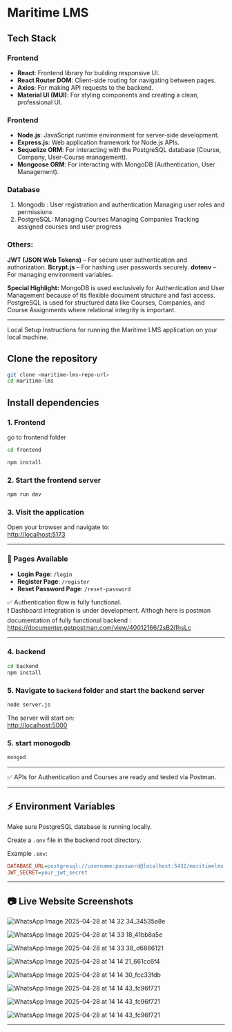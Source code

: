 # Maritime LMS

## Tech Stack
### Frontend
- **React**: Frontend library for building responsive UI.
- **React Router DOM**: Client-side routing for navigating between pages.
- **Axios**: For making API requests to the backend.
- **Material UI (MUI)**: For styling components and creating a clean, professional UI.

### Frontend
- **Node.js**: JavaScript runtime environment for server-side development.
- **Express.js**: Web application framework for Node.js APIs.
- **Sequelize ORM**: For interacting with the PostgreSQL database (Course, Company, User-Course management).
- **Mongoose ORM**: For interacting with MongoDB (Authentication, User Management).

### Database
1. Mongodb : User registration and authentication
             Managing user roles and permissions
2. PostgreSQL: Managing Courses
               Managing Companies
               Tracking assigned courses and user progress
### Others:
**JWT (JSON Web Tokens)** – For secure user authentication and authorization.
**Bcrypt.js** – For hashing user passwords securely.
**dotenv** – For managing environment variables.

**Special Highlight:** MongoDB is used exclusively for Authentication and User Management because of its flexible document structure and fast access.
PostgreSQL is used for structured data like Courses, Companies, and Course Assignments where relational integrity is important.



---
Local Setup Instructions for running the Maritime LMS application on your local machine.

## Clone the repository

```bash
git clone <maritime-lms-repo-url>
cd maritime-lms
```


## Install dependencies
### 1. Frontend

go to frontend folder
```bash
cd frontend 
```

```bash
npm install
```

### 2. Start the frontend server

```bash
npm run dev
```

### 3. Visit the application

Open your browser and navigate to:  
[http://localhost:5173](http://localhost:5173)

---

### 📄 Pages Available

- **Login Page**: `/login`
- **Register Page**: `/register`
- **Reset Password Page**: `/reset-password`

✅ Authentication flow is fully functional.  
❗ Dashboard integration is under development. Althogh here is postman documentation of fully functional backend : https://documenter.getpostman.com/view/40012166/2sB2j1hsLc

---


### 4. backend

```bash
cd backend
npm install
```

### 5. Navigate to `backend` folder and start the backend server

```bash
node server.js
```

The server will start on:  
[http://localhost:5000](http://localhost:5000)

### 5. start monogodb

```bash
mongod
```

---

✅ APIs for Authentication and Courses are ready and tested via Postman.

---

## ⚡ Environment Variables

Make sure PostgreSQL database is running locally.

Create a `.env` file in the backend root directory.

Example `.env`:

```ini
DATABASE_URL=postgresql://username:password@localhost:5432/maritimelms
JWT_SECRET=your_jwt_secret
```

---

## 📷 Live Website Screenshots
![WhatsApp Image 2025-04-28 at 14 32 34_34535a8e](https://github.com/user-attachments/assets/088d5ed9-a1ca-436b-a2de-97dbedf0f27b)

![WhatsApp Image 2025-04-28 at 14 33 18_41bb8a5e](https://github.com/user-attachments/assets/83c51961-4370-4196-bab8-7046fd449350)

![WhatsApp Image 2025-04-28 at 14 33 38_d6886121](https://github.com/user-attachments/assets/7fd44f70-e4f7-41ae-b786-239cda08f59e)

![WhatsApp Image 2025-04-28 at 14 14 21_661cc6f4](https://github.com/user-attachments/assets/a19c4e13-72bf-491a-a3a8-ef85f0c532b4)

![WhatsApp Image 2025-04-28 at 14 14 30_fcc33fdb](https://github.com/user-attachments/assets/cb141932-2690-4563-8a88-6f473aa8950d)

![WhatsApp Image 2025-04-28 at 14 14 43_fc96f721](https://github.com/user-attachments/assets/4067b69b-11a2-4c15-a94b-f91a12d6c3bc)

![WhatsApp Image 2025-04-28 at 14 14 43_fc96f721](https://github.com/user-attachments/assets/1f11a236-981c-4ff3-a10c-266de50db5e0)

![WhatsApp Image 2025-04-28 at 14 14 43_fc96f721](https://github.com/user-attachments/assets/7326bbeb-1f63-498f-a646-8bb16a668206)

---
